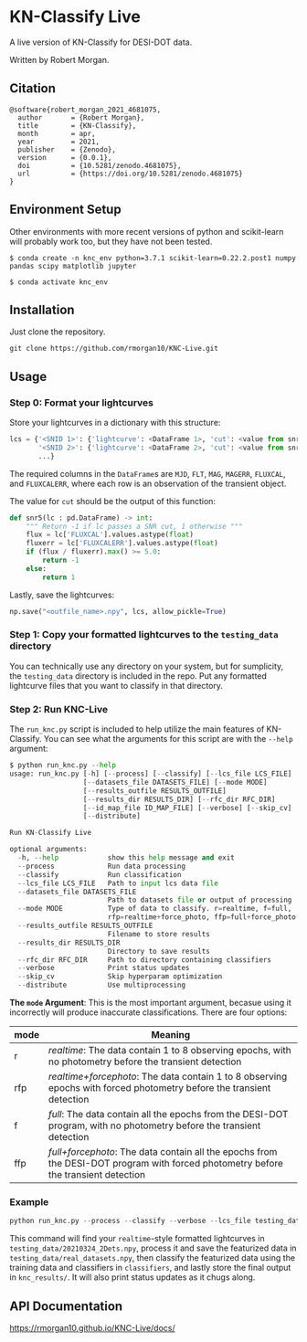 # KN-Classify Live

A live version of KN-Classify for DESI-DOT data.

Written by Robert Morgan.

## Citation

```
@software{robert_morgan_2021_4681075,
  author       = {Robert Morgan},
  title        = {KN-Classify},
  month        = apr,
  year         = 2021,
  publisher    = {Zenodo},
  version      = {0.0.1},
  doi          = {10.5281/zenodo.4681075},
  url          = {https://doi.org/10.5281/zenodo.4681075}
}
```

## Environment Setup

Other environments with more recent versions of python and scikit-learn will probably work too, but they have not been tested.

`$ conda create -n knc_env python=3.7.1 scikit-learn=0.22.2.post1 numpy pandas scipy matplotlib jupyter`

`$ conda activate knc_env`

## Installation

Just clone the repository.

`git clone https://github.com/rmorgan10/KNC-Live.git`

## Usage

### Step 0: Format your lightcurves

Store your lightcurves in a dictionary with this structure:

```python
lcs = {'<SNID 1>': {'lightcurve': <DataFrame 1>, 'cut': <value from snr5>},
       '<SNID 2>': {'lightcurve': <DataFrame 2>, 'cut': <value from snr5>},
       ...}
```

The required columns in the `DataFrame`s are `MJD`, `FLT`, `MAG`, `MAGERR`, `FLUXCAL`, and `FLUXCALERR`, where each row is an observation of the transient object.

The value for `cut` should be the output of this function:

```python
def snr5(lc : pd.DataFrame) -> int:
    """ Return -1 if lc passes a SNR cut, 1 otherwise """
    flux = lc['FLUXCAL'].values.astype(float)
    fluxerr = lc['FLUXCALERR'].values.astype(float)
    if (flux / fluxerr).max() >= 5.0:
        return -1
    else:
        return 1
```

Lastly, save the lightcurves:

```python
np.save("<outfile_name>.npy", lcs, allow_pickle=True)
```

### Step 1: Copy your formatted lightcurves to the `testing_data` directory

You can technically use any directory on your system, but for sumplicity, the `testing_data` directory is included in the repo. Put any formatted lightcurve files that you want to classify in that directory.

### Step 2: Run KNC-Live

The `run_knc.py` script is included to help utilize the main features of KN-Classify. You can see what the arguments for this script are with the `--help` argument:

```python
$ python run_knc.py --help
usage: run_knc.py [-h] [--process] [--classify] [--lcs_file LCS_FILE]
                  [--datasets_file DATASETS_FILE] [--mode MODE]
                  [--results_outfile RESULTS_OUTFILE]
                  [--results_dir RESULTS_DIR] [--rfc_dir RFC_DIR]
                  [--id_map_file ID_MAP_FILE] [--verbose] [--skip_cv]
                  [--distribute]

Run KN-Classify Live

optional arguments:
  -h, --help            show this help message and exit
  --process             Run data processing
  --classify            Run classification
  --lcs_file LCS_FILE   Path to input lcs data file
  --datasets_file DATASETS_FILE
                        Path to datasets file or output of processing
  --mode MODE           Type of data to classify. r=realtime, f=full,
                        rfp=realtime+force_photo, ffp=full+force_photo
  --results_outfile RESULTS_OUTFILE
                        Filename to store results
  --results_dir RESULTS_DIR
                        Directory to save results
  --rfc_dir RFC_DIR     Path to directory containing classifiers
  --verbose             Print status updates
  --skip_cv             Skip hyperparam optimization
  --distribute          Use multiprocessing

```

**The `mode` Argument**:
This is the most important argument, becasue using it incorrectly will produce inaccurate classifications.
There are four options: 

| mode | Meaning |
| --- | --- |
| r | _realtime_: The data contain 1 to 8 observing epochs, with no photometry before the transient detection |
| rfp | _realtime+forcephoto_: The data contain 1 to 8 observing epochs with forced photometry before the transient detection |
| f | _full_: The data contain all the epochs from the DESI-DOT program, with no photometry before the transient detection |
|ffp | _full+forcephoto_: The data contain all the epochs from the DESI-DOT program with forced photometry before the transient detection |

### Example

```python
python run_knc.py --process --classify --verbose --lcs_file testing_data/20210324_2Dets.npy --mode r --datasets_file testing_data/real_datasets.npy --results_dir knc_results/ --rfc_dir classifiers/
```

This command will find your `realtime`-style formatted lightcurves in `testing_data/20210324_2Dets.npy`, process it and save the featurized data in `testing_data/real_datasets.npy`, then classify the featurized data using the training data and classifiers in `classifiers`, and lastly store the final output in `knc_results/`. It will also print status updates as it chugs along.

## API Documentation

https://rmorgan10.github.io/KNC-Live/docs/
